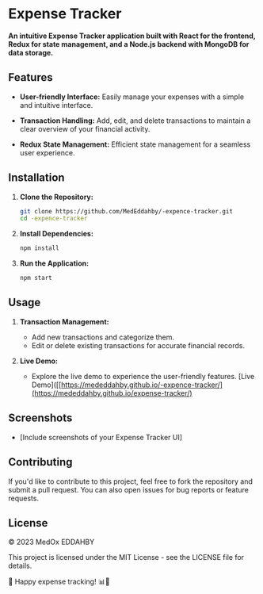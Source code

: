 # Expense Tracker

**An intuitive Expense Tracker application built with React for the frontend, Redux for state management, and a Node.js backend with MongoDB for data storage.**

## Features

- **User-friendly Interface:** Easily manage your expenses with a simple and intuitive interface.
  
- **Transaction Handling:** Add, edit, and delete transactions to maintain a clear overview of your financial activity.

- **Redux State Management:** Efficient state management for a seamless user experience.

## Installation

1. **Clone the Repository:**
    ```bash
    git clone https://github.com/MedEddahby/-expence-tracker.git
    cd -expence-tracker
    ```

2. **Install Dependencies:**
    ```bash
    npm install 
    ```

3. **Run the Application:**
    ```bash
    npm start
    ```

## Usage

1. **Transaction Management:**
   - Add new transactions and categorize them.
   - Edit or delete existing transactions for accurate financial records.

2. **Live Demo:**
   - Explore the live demo to experience the user-friendly features. [Live Demo]([[https://mededdahby.github.io/-expence-tracker/](https://mededdahby.github.io/expense-tracker/)

## Screenshots

- [Include screenshots of your Expense Tracker UI]

## Contributing

If you'd like to contribute to this project, feel free to fork the repository and submit a pull request. You can also open issues for bug reports or feature requests.

## License

© 2023 MedOx EDDAHBY

This project is licensed under the MIT License - see the LICENSE file for details.

🚀 Happy expense tracking! 📊💸

